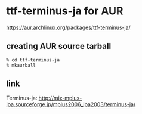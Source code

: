 # ttf-terminus-ja for AUR
https://aur.archlinux.org/packages/ttf-terminus-ja/

## creating AUR source tarball
```
% cd ttf-terminus-ja
% mkaurball
```

## link
Terminus-ja: http://mix-mplus-ipa.sourceforge.jp/mplus2006_ipa2003/terminus-ja/
